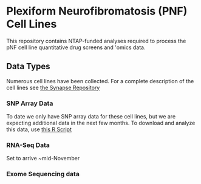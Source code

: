 
# Plexiform Neurofibromatosis (PNF) Cell Lines
This repository contains NTAP-funded analyses required to process the pNF cell line quantitative drug screens and 'omics data.

Data Types
--------------
Numerous cell lines have been collected. For a complete description of the cell
lines see [the Synapse Repository](https://www.synapse.org/#!Synapse:syn5014742/tables/query/eyJsaW1pdCI6MjUsICJzcWwiOiJTRUxFQ1QgKiBGUk9NIHN5bjUwMTQ3NDIiLCAiaXNDb25zaXN0ZW50Ijp0cnVlLCAib2Zmc2V0IjowfQ==)

### SNP Array Data
To date we only have SNP array data for these cell lines, but we are expecting
additional data in the next few months. To download and analyze this data, use [this R Script](bin/CNVData.R)

### RNA-Seq Data
Set to arrive ~mid-November

### Exome Sequencing data

